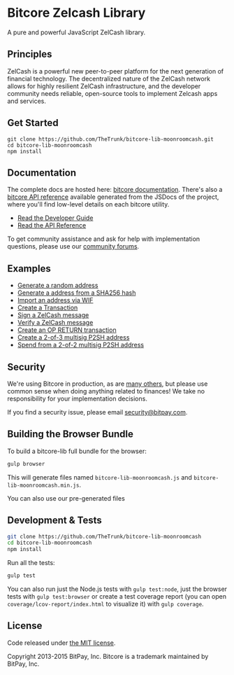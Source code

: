 Bitcore Zelcash Library
=======

A pure and powerful JavaScript ZelCash library.

## Principles

ZelCash is a powerful new peer-to-peer platform for the next generation of financial technology. The decentralized nature of the ZelCash network allows for highly resilient ZelCash infrastructure, and the developer community needs reliable, open-source tools to implement Zelcash apps and services.

## Get Started

```
git clone https://github.com/TheTrunk/bitcore-lib-moonroomcash.git
cd bitcore-lib-moonroomcash
npm install
```


## Documentation

The complete docs are hosted here: [bitcore documentation](http://bitcore.io/guide/). There's also a [bitcore API reference](http://bitcore.io/api/) available generated from the JSDocs of the project, where you'll find low-level details on each bitcore utility.

- [Read the Developer Guide](http://bitcore.io/guide/)
- [Read the API Reference](http://bitcore.io/api/)

To get community assistance and ask for help with implementation questions, please use our [community forums](https://forum.bitcore.io/).

## Examples

* [Generate a random address](https://github.com/TheTrunk/bitcore-lib-moonroomcash/blob/master/docs/examples.md#generate-a-random-address)
* [Generate a address from a SHA256 hash](https://github.com/TheTrunk/bitcore-lib-moonroomcash/blob/master/docs/examples.md#generate-a-address-from-a-sha256-hash)
* [Import an address via WIF](https://github.com/TheTrunk/bitcore-lib-moonroomcash/blob/master/docs/examples.md#import-an-address-via-wif)
* [Create a Transaction](https://github.com/TheTrunk/bitcore-lib-moonroomcash/blob/master/docs/examples.md#create-a-transaction)
* [Sign a ZelCash message](https://github.com/TheTrunk/bitcore-lib-moonroomcash/blob/master/docs/examples.md#sign-a-bitcoin-message)
* [Verify a ZelCash message](https://github.com/TheTrunk/bitcore-lib-moonroomcash/blob/master/docs/examples.md#verify-a-bitcoin-message)
* [Create an OP RETURN transaction](https://github.com/TheTrunk/bitcore-lib-moonroomcash/blob/master/docs/examples.md#create-an-op-return-transaction)
* [Create a 2-of-3 multisig P2SH address](https://github.com/TheTrunk/bitcore-lib-moonroomcash/blob/master/docs/examples.md#create-a-2-of-3-multisig-p2sh-address)
* [Spend from a 2-of-2 multisig P2SH address](https://github.com/TheTrunk/bitcore-lib-moonroomcash/blob/master/docs/examples.md#spend-from-a-2-of-2-multisig-p2sh-address)


## Security

We're using Bitcore in production, as are [many others](http://bitcore.io#projects), but please use common sense when doing anything related to finances! We take no responsibility for your implementation decisions.

If you find a security issue, please email security@bitpay.com.

## Building the Browser Bundle

To build a bitcore-lib full bundle for the browser:

```sh
gulp browser
```

This will generate files named `bitcore-lib-moonroomcash.js` and `bitcore-lib-moonroomcash.min.js`.

You can also use our pre-generated files

## Development & Tests

```sh
git clone https://github.com/TheTrunk/bitcore-lib-moonroomcash
cd bitcore-lib-moonroomcash
npm install
```

Run all the tests:

```sh
gulp test
```

You can also run just the Node.js tests with `gulp test:node`, just the browser tests with `gulp test:browser`
or create a test coverage report (you can open `coverage/lcov-report/index.html` to visualize it) with `gulp coverage`.

## License

Code released under [the MIT license](https://github.com/TheTrunk/bitcore-lib-moonroomcash/blob/master/LICENSE).

Copyright 2013-2015 BitPay, Inc. Bitcore is a trademark maintained by BitPay, Inc.
